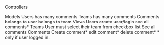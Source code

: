 Controllers
   
Models
  Users
    has many comments 
  Teams
    has many comments 
  Comments
    belongs to user 
    belongs to team
Views
  Users
    create user/login
    see all comments* 
  Teams
    User must select their team from checkbox list
    See all comments
  Comments
    Create comment*
    edit comment* 
    delete comment*
    * only if user logged in.
